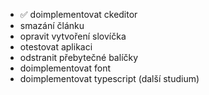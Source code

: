  - ✅ doimplementovat ckeditor
 - smazání článku
 - opravit vytvoření slovíčka
 - otestovat aplikaci
 - odstranit přebytečné balíčky
 - doimplementovat font
 - doimplementovat typescript (další studium)